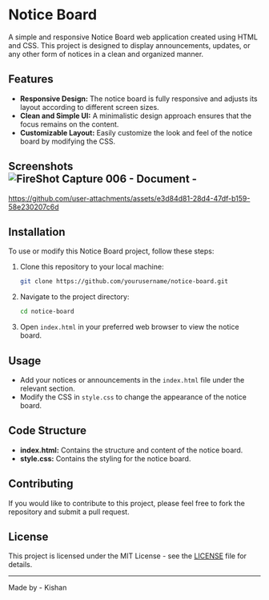 # Notice Board

A simple and responsive Notice Board web application created using HTML and CSS. This project is designed to display announcements, updates, or any other form of notices in a clean and organized manner.

## Features

- **Responsive Design:** The notice board is fully responsive and adjusts its layout according to different screen sizes.
- **Clean and Simple UI:** A minimalistic design approach ensures that the focus remains on the content.
- **Customizable Layout:** Easily customize the look and feel of the notice board by modifying the CSS.

## Screenshots![FireShot Capture 006 - Document - ](https://github.com/user-attachments/assets/58ce4e14-24cf-4014-97ce-ac5b6dfb97ed)



https://github.com/user-attachments/assets/e3d84d81-28d4-47df-b159-58e230207c6d





## Installation

To use or modify this Notice Board project, follow these steps:

1. Clone this repository to your local machine:

    ```bash
    git clone https://github.com/yourusername/notice-board.git
    ```

2. Navigate to the project directory:

    ```bash
    cd notice-board
    ```

3. Open `index.html` in your preferred web browser to view the notice board.

## Usage

- Add your notices or announcements in the `index.html` file under the relevant section.
- Modify the CSS in `style.css` to change the appearance of the notice board.

## Code Structure

- **index.html:** Contains the structure and content of the notice board.
- **style.css:** Contains the styling for the notice board.

## Contributing

If you would like to contribute to this project, please feel free to fork the repository and submit a pull request.

## License

This project is licensed under the MIT License - see the [LICENSE](LICENSE) file for details.

---

Made by - Kishan
